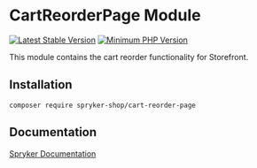 # CartReorderPage Module
[![Latest Stable Version](https://poser.pugx.org/spryker-shop/cart-reorder-page/v/stable.svg)](https://packagist.org/packages/spryker-shop/cart-reorder-page)
[![Minimum PHP Version](https://img.shields.io/badge/php-%3E%3D%208.3-8892BF.svg)](https://php.net/)

This module contains the cart reorder functionality for Storefront.

## Installation

```
composer require spryker-shop/cart-reorder-page
```

## Documentation

[Spryker Documentation](https://docs.spryker.com)
